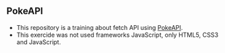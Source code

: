 ## PokeAPI

- This repository is a training about fetch API using [PokeAPI](https://pokeapi.co/).
- This exercide was not used frameworks JavaScript, only HTML5, CSS3 and JavaScript.
